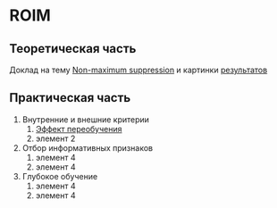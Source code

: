 # ROIM

## Теоретическая часть 
Доклад на тему <a href="https://colab.research.google.com/drive/1twB4h1TxneUaRUszkSubSzjSbRg9u9tY?usp=sharing">Non-maximum suppression</a>  и картинки 
<a href="non_max_suppression.ipynb%20-%20Colaboratory.pdf">результатов</a>

## Практическая часть 

1. Внутренние и внешние критерии
   1. <a href="https://colab.research.google.com/drive/1XfT1L_C-OkMwyMKAqubUV5QmmcY4hKbS?usp=sharing">Эффект переобучения</a> 
   2. элемент 2
2. Отбор информативных признаков
   1. элемент 4
   3. элемент 4
2. Глубокое обучение 
   1. элемент 4
   3. элемент 4



